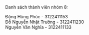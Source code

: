 Danh sách thành viên nhóm 8:

Đặng Hùng Phúc - 3122411153   
Đỗ Nguyễn Nhật Trường - 3122411230   
Nguyễn Văn Nghĩa - 3122411133
